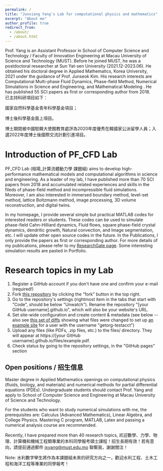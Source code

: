 ```yaml
---
permalink: /
title: "Junxiang Yang's Lab for computational physics and mathematics"
excerpt: "About me"
author_profile: true
redirect_from: 
  - /about/
  - /about.html
---
```


Prof. Yang is an Assistant Professor in School of Computer Science and Technology / Faculty of Innovation Engineering at Macau University of Science and Technology (MUST). Before he joined MUST, he was a postdoctoral researcher at Sun Yat-sen University (2021.12-2023.06). He obtained his doctoral degree in Applied Mathematics, Korea University, 2021 under the guidance of Prof. Junseok Kim. His research interests are Computational Multi-phase Fluid Dynamics, Phase-field Method, Numerical Simulations in Science and Engineering, and Mathematical Modeling .  He has published 55 SCI papers as first or corresponding author from 2018.  
已主持科研項目如下：

國家自然科學基金青年科學基金項目；

博士後科學基金面上項目。

博士期間被中國駐韓大使館教育處評為2020年度優秀在韓國家公派留學人員；入選2022年度博士後國際交流計劃引進項目。

Introduction of PF_CFD Lab
======
PF_CFD Lab (相場_計算流體動力學 課題組) aims to develop high-performance mathematical models and computational algorithms in science and engineering. As a leader of my lab, I have published more than 70 SCI papers from 2018 and accumulated related experiences and skills in the fileds of phase-field method and incompressible fluid simulations. Moreover, I am also interested in immersed boundary method, level-set method, lattice Boltzmann method, image processing, 3D volume reconstruction, and digital twins. 

In my homepage, I provide several simple but practical MATLAB codes for interested readers or students. These codes can be used to simulate phase-field Cahn-Hilliard dynamics, Fluid flows, square phase-field crystal dynamics, dendritic growth, Natural convection, and Image segmentation, etc. I will update other open source codes in the future. In the Publications, I only provide the papers as first or corresponding author. For more details of my publications, please refer to my [ResearchGate page](https://www.researchgate.net/profile/Junxiang-Yang-2). Some interesting simulation results are pasted in Portfolio. 

Research topics in my Lab
======
1. Register a GitHub account if you don't have one and confirm your e-mail (required!)
1. Fork [this repository](https://github.com/academicpages/academicpages.github.io) by clicking the "fork" button in the top right. 
1. Go to the repository's settings (rightmost item in the tabs that start with "Code", should be below "Unwatch"). Rename the repository "[your GitHub username].github.io", which will also be your website's URL.
1. Set site-wide configuration and create content & metadata (see below -- also see [this set of diffs](http://archive.is/3TPas) showing what files were changed to set up [an example site](https://getorg-testacct.github.io) for a user with the username "getorg-testacct")
1. Upload any files (like PDFs, .zip files, etc.) to the files/ directory. They will appear at https://[your GitHub username].github.io/files/example.pdf.  
1. Check status by going to the repository settings, in the "GitHub pages" section


Open positions / 招生信息
------
Master degree in Applied Mathematics openings on computational physics (fluids, biology, and materials) and numerical methods for partial differential equations (PDEs). Undergraduate students should contact Prof. Yang and apply to School of Computer Science and Engineering at Macau University of Science and Technology. 

For the students who want to study numerical simulations with me, the prerequisites are: Calculus (Advanced Mathematics), Linear Algebra, and College Physics.  Mastering C program, MATLAB,  Latex  and passing a numerical analysis course are recommended. 

Recently, I have prepared more than 40 research topics, 欢迎數學、力學、物理、計算機和機械工程類專業的本科同學報考碩士課程！招生長期有效！若有意向，請提前通過郵件 jxyang@must.edu.mo 聯繫我，謝謝關注！

Note: 水利數字孿生將作為本課題組未來的研究方向之一，歡迎水利工程、土木工程和海洋工程等專業的同學報考！

